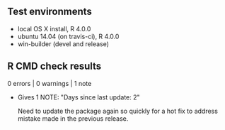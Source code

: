 ## Test environments
* local OS X install, R 4.0.0
* ubuntu 14.04 (on travis-ci), R 4.0.0
* win-builder (devel and release)

## R CMD check results

0 errors | 0 warnings | 1 note

  - Gives 1 NOTE: "Days since last update: 2"
  
    Need to update the package again so quickly for a hot fix to address mistake
    made in the previous release.